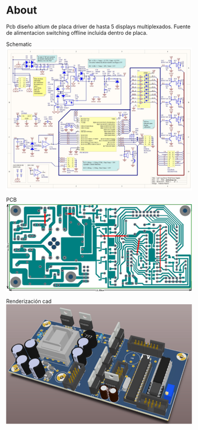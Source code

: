 # About
Pcb diseño altium de placa driver de hasta 5 displays multiplexados.
Fuente de alimentacion switching offline incluida dentro de placa.

Schematic
![alt text](https://raw.githubusercontent.com/federicogramos/led7SegDriverWithPS/main/otherFiles/sch.jpg)

PCB
![alt text](https://raw.githubusercontent.com/federicogramos/led7SegDriverWithPS/main/otherFiles/pcb.jpg)

Renderización cad
![alt text](https://raw.githubusercontent.com/federicogramos/led7SegDriverWithPS/main/otherFiles/cad.jpg)
